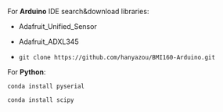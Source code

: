 For **Arduino** IDE search&download libraries:

*  Adafruit_Unified_Sensor

*  Adafruit_ADXL345

*  `git clone https://github.com/hanyazou/BMI160-Arduino.git`

For **Python**:

`conda install pyserial` 

`conda install scipy` 

